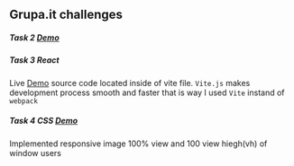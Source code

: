## Grupa.it challenges


##### Task 2 [Demo](https://grupait-task2.netlify.app/)
##### Task 3 React 
Live [Demo](https://grupait-task3-react.netlify.app/) source code located inside of vite file. `Vite.js` makes development process smooth and faster that is way I used `Vite` instand of `webpack`

##### Task 4 CSS [Demo](https://grupait-task4.netlify.app/) 
Implemented responsive image 100% view and 100 view hiegh(vh) of window users
 
